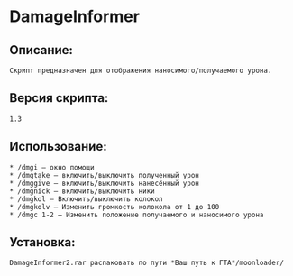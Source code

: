 # DamageInformer
## Описание:
```
Скрипт предназначен для отображения наносимого/получаемого урона.
```
## Версия скрипта:  
```
1.3 
```
## Использование:
```
* /dmgi — окно помощи
* /dmgtake — включить/выключить полученный урон
* /dmggive — включить/выключить нанесённый урон
* /dmgnick — включить/выключить ники
* /dmgkol — Включить/выключить колокол
* /dmgkolv — Изменить громкость колокола от 1 до 100
* /dmgc 1-2 — Изменить положение получаемого и наносимого урона
```
## Установка:
```
DamageInformer2.rar распаковать по пути *Ваш путь к ГТА*/moonloader/
```
